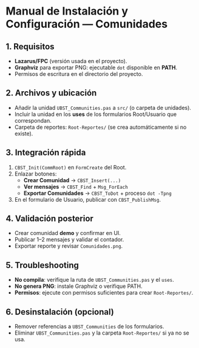 # Manual de Instalación y Configuración — Comunidades

## 1. Requisitos
- **Lazarus/FPC** (versión usada en el proyecto).
- **Graphviz** para exportar PNG: ejecutable `dot` disponible en **PATH**.
- Permisos de escritura en el directorio del proyecto.

## 2. Archivos y ubicación
- Añadir la unidad `UBST_Communities.pas` a `src/` (o carpeta de unidades).
- Incluir la unidad en los **uses** de los formularios Root/Usuario que correspondan.
- Carpeta de reportes: `Root-Reportes/` (se crea automáticamente si no existe).

## 3. Integración rápida
1. `CBST_Init(CommRoot)` en `FormCreate` del Root.
2. Enlazar botones:
   - **Crear Comunidad** → `CBST_Insert(...)`
   - **Ver mensajes** → `CBST_Find` + `Msg_ForEach`
   - **Exportar Comunidades** → `CBST_ToDot` + proceso `dot -Tpng`
3. En el formulario de Usuario, publicar con `CBST_PublishMsg`.

## 4. Validación posterior
- Crear comunidad **demo** y confirmar en UI.
- Publicar 1–2 mensajes y validar el contador.
- Exportar reporte y revisar `Comunidades.png`.

## 5. Troubleshooting
- **No compila**: verifique la ruta de `UBST_Communities.pas` y el `uses`.
- **No genera PNG**: instale Graphviz o verifique PATH.
- **Permisos**: ejecute con permisos suficientes para crear `Root-Reportes/`.

## 6. Desinstalación (opcional)
- Remover referencias a `UBST_Communities` de los formularios.
- Eliminar `UBST_Communities.pas` y la carpeta `Root-Reportes/` si ya no se usa.
